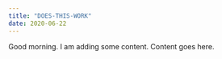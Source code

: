 ```yaml
---
title: "DOES-THIS-WORK"
date: 2020-06-22
---
```


Good morning. I am adding some content. Content goes here.
